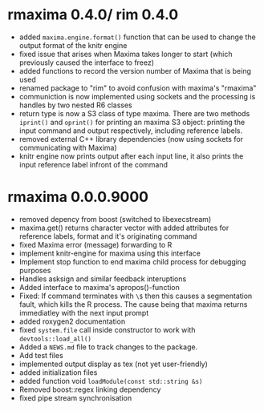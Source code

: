 # rmaxima 0.4.0/ rim 0.4.0
- added `maxima.engine.format()` function that can be used to change the output format of the knitr engine
- fixed issue that arises when Maxima takes longer to start (which previously caused the interface to freez)
- added functions to record the version number of Maxima that is being used
- renamed package to "rim" to avoid confusion with maxima's "rmaxima"
- communiction is now implemented using sockets and the processing is handles by two nested R6 classes
- return type is now a S3 class of type maxima. There are two methods `iprint()` and `oprint()` for printing an maxima S3 object: printing the input command and output respectively, including reference labels. 
- removed external C++ library dependencies (now using sockets for communicating with Maxima)
- knitr engine now prints output after each input line, it also prints the input reference label infront of the command

# rmaxima 0.0.0.9000

- removed depency from boost (switched to libexecstream)
- maxima.get() returns character vector with added attributes for reference labels, format and it's originating command
- fixed Maxima error (message) forwarding to R
- implement knitr-engine for maxima using this interface
- Implement stop function to end maxima child process for debugging purposes
- Handles asksign and similar feedback interuptions
- Added interface to maxima's apropos()-function
- Fixed: If command terminates with `\$` then this causes a segmentation fault, which kills the R process. The cause being that maxima returns immediatley with the next input prompt
- added roxygen2 documentation
- fixed `system.file` call inside constructor to work with `devtools::load_all()`
- Added a `NEWS.md` file to track changes to the package.
- Add test files
- implemented output display as tex (not yet user-friendly)
- added initialization files
- added function void `loadModule(const std::string &s)`
- Removed boost::regex linking dependency
- fixed pipe stream synchronisation
